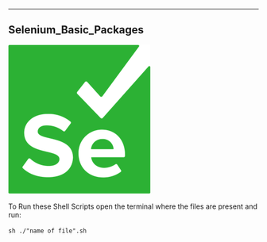 ---
## Selenium_Basic_Packages  

![img.png](img.png)

To Run these Shell Scripts
open the terminal where the files are present and run:

`sh ./"name of file".sh`
